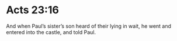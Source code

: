# Acts 23:16

And when Paul’s sister’s son heard of their lying in wait, he went and entered into the castle, and told Paul.